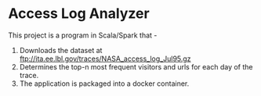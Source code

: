 # Access Log Analyzer

This project is a program in Scala/Spark that -
1. Downloads the dataset at ftp://ita.ee.lbl.gov/traces/NASA_access_log_Jul95.gz
2. Determines the top-n most frequent visitors and urls for each day of the trace.
3. The application is packaged into a docker container.